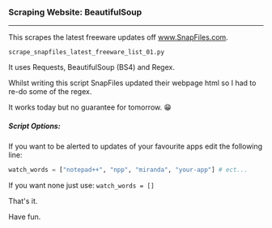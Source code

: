 ### Scraping Website: BeautifulSoup
------



This scrapes the latest freeware updates off www.SnapFiles.com.

`scrape_snapfiles_latest_freeware_list_01.py`


It uses Requests, BeautifulSoup (BS4) and Regex.

Whilst writing this script SnapFiles updated their webpage html so I had to re-do some of the regex. 

It works today but no guarantee for tomorrow. :grin:



##### Script Options:


If you want to be alerted to updates of your favourite apps edit the following line:

```python
watch_words = ["notepad++", "npp", "miranda", "your-app"] # ect...
```

If you want none just use: `watch_words = []`



That's it.

Have fun.